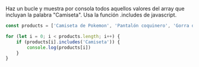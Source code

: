 Haz un bucle y muestra por consola todos aquellos valores del array que incluyan la palabra "Camiseta". Usa la función .includes de javascript.

```js
const products = ['Camiseta de Pokemon', 'Pantalón coquinero', 'Gorra de gansta', 'Camiseta de Basket', 'Cinrurón de Orión', 'AC/DC Camiseta']

for (let i = 0; i < products.length; i++) {
    if (products[i].includes('Camiseta')) {
        console.log(products[i])
    }
}
```